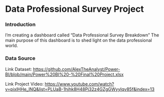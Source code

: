 # Data Professional Survey Project

### Introduction

I’m creating a dashboard called “Data Professional Survey Breakdown” The main purpose of this dashboard is to shed light on the data professional world.


### Data Source

Link Dataset: https://github.com/AlexTheAnalyst/Power-BI/blob/main/Power%20BI%20-%20Final%20Project.xlsx

Link Project Video: https://www.youtube.com/watch?v=pixlHHe_lNQ&list=PLUaB-1hjhk8H48Pj32z4GZgGWyylqv85f&index=13
